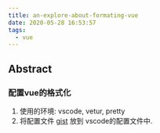 ```yaml
---
title: an-explore-about-formating-vue
date: 2020-05-28 16:53:57
tags:
  - vue
---
```

## Abstract
### 配置vue的格式化
1. 使用的环境: vscode, vetur, pretty
2. 将配置文件 [gist]() 放到 vscode的配置文件中. 

<!-- more -->


